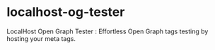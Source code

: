 # localhost-og-tester
LocalHost Open Graph Tester : Effortless Open Graph tags testing by hosting your meta tags.
